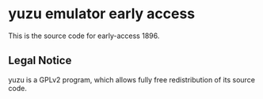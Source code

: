 yuzu emulator early access
=============

This is the source code for early-access 1896.

## Legal Notice

yuzu is a GPLv2 program, which allows fully free redistribution of its source code.